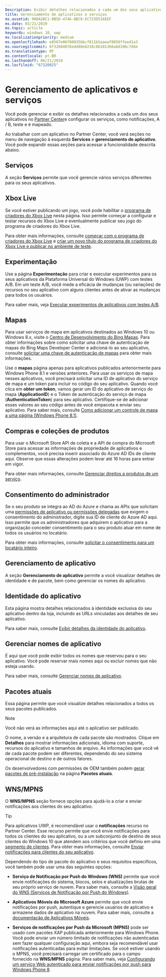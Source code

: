 ```yaml
---
Description: Exibir detalhes relacionados a cada um dos seus aplicativos no Partner Center e configurar os serviços como A / B, teste e é mapeado.
title: Gerenciamento de aplicativos e serviços
ms.assetid: 99DA2BC1-9B5D-4746-8BC0-EC723D516EEF
ms.date: 03/21/2019
ms.topic: article
keywords: windows 10, uwp
ms.localizationpriority: medium
ms.openlocfilehash: e9567e06f80035bbcf811b5aaeaf8058ffee41a3
ms.sourcegitcommit: 6f32604876ed480e8238c86101366a8d106c7d4e
ms.translationtype: MT
ms.contentlocale: pt-BR
ms.lasthandoff: 06/21/2019
ms.locfileid: "67320025"
---
```

# <a name="app-management-and-services"></a>Gerenciamento de aplicativos e serviços

Você pode gerenciar e exibir os detalhes relacionados a cada um dos seus aplicativos no [Partner Center](https://partner.microsoft.com/dashboard)e configurar os serviços, como notificações, A / B, teste e é mapeado.

Ao trabalhar com um aplicativo no Partner Center, você verá seções no menu de navegação à esquerda **Services** e **gerenciamento de aplicativo**. Você pode expandir essas seções para acessar a funcionalidade descrita abaixo.

## <a name="services"></a>Serviços

A seção **Serviços** permite que você gerencie vários serviços diferentes para os seus aplicativos.

## <a name="xbox-live"></a>Xbox Live

Se você estiver publicando um jogo, você pode habilitar o [programa de criadores do Xbox Live](https://www.xbox.com/developers/creators-program) nesta página. Isso permite começar a configurar e testar recursos do Xbox Live e eventualmente publicar seu jogo do programa de criadores do Xbox Live.

Para obter mais informações, consulte [começar com o programa de criadores do Xbox Live](https://docs.microsoft.com/gaming/xbox-live/get-started-with-creators/get-started-with-xbox-live-creators) e [criar um novo título do programa de criadores do Xbox Live e publicar no ambiente de teste](https://docs.microsoft.com/gaming/xbox-live/get-started-with-creators/create-and-test-a-new-creators-title).

## <a name="experimentation"></a>Experimentação

Use a página **Experimentação** para criar e executar experimentos para os seus aplicativos da Plataforma Universal do Windows (UWP) com testes A/B. Em um teste A/B, você mede a eficácia de mudanças (ou variações) de recursos no seu aplicativo com alguns clientes antes de ativar as mudanças para todos os usuários.

Para saber mais, veja [Executar experimentos de aplicativos com testes A/B](../monetize/run-app-experiments-with-a-b-testing.md).

## <a name="maps"></a>Mapas

Para usar serviços de mapa em aplicativos destinados ao Windows 10 ou Windows 8.x, visite o [Centro de Desenvolvimento do Bing Mapas](https://go.microsoft.com/fwlink/p/?LinkId=614880). Para obter informações sobre como solicitar uma chave de autenticação de mapas do Bing Maps Developer Center e adicioná-lo ao seu aplicativo, consulte [solicitar uma chave de autenticação de mapas](../maps-and-location/authentication-key.md) para obter mais informações. 

Use o **mapas** página apenas para aplicativos publicados anteriormente para Windows Phone 8.1 e versões anteriores. Para usar os serviços de mapa nesses aplicativos, você precisará solicitar uma ID de aplicativo do serviço de mapa e um token para incluir no código do seu aplicativo. Quando você clica em **obter um token**, vamos gerar um ID do aplicativo de serviço do mapa (**ApplicationID**) e o Token de autenticação do serviço de mapa (**AuthenticationToken**) para seu aplicativo. Certifique-se de adicionar esses valores ao seu código antes de você empacota e enviar seu aplicativo. Para saber mais, consulte [Como adicionar um controle de mapa a uma página (Windows Phone 8.1)](https://go.microsoft.com/fwlink/p/?LinkId=614882).

## <a name="product-collections-and-purchases"></a>Compras e coleções de produtos

Para usar o Microsoft Store API de coleta e a API de compra do Microsoft Store para acessar as informações de propriedade de aplicativos e complementos, você precisa inserir associado do Azure AD IDs de cliente aqui. Observe que essas alterações podem levar até 16 horas para entrar em vigor.

Para obter mais informações, consulte [Gerenciar direitos a produtos de um serviço](../monetize/view-and-grant-products-from-a-service.md).

## <a name="administrator-consent"></a>Consentimento do administrador

Se o seu produto se integra ao AD do Azure e chama as APIs que solicitam uma [permissões de aplicativo ou permissões delegadas](https://developer.microsoft.com/graph/docs/concepts/permissions_reference) que exigem o consentimento do administrador, digite sua ID de cliente do Azure AD aqui. Isso permite que os administradores que adquirem o aplicativo para a organização conceder consentimento para o seu produto atuar em nome de todos os usuários no locatário.

Para obter mais informações, consulte [solicitar o consentimento para um locatário inteiro](https://docs.microsoft.com/azure/active-directory/develop/v2-permissions-and-consent#requesting-consent-for-an-entire-tenant).

## <a name="app-management"></a>Gerenciamento de aplicativo

A seção **Gerenciamento de aplicativo** permite a você visualizar detalhes de identidade e de pacote, bem como gerenciar os nomes do aplicativo.

## <a name="app-identity"></a>Identidade do aplicativo

Esta página mostra detalhes relacionados à identidade exclusiva do seu aplicativo dentro da loja, incluindo as URLs vinculadas aos detalhes de seu aplicativo.

Para saber mais, consulte [Exibir detalhes da identidade do aplicativo](view-app-identity-details.md).

## <a name="manage-app-names"></a>Gerenciar nomes de aplicativo

É aqui que você pode exibir todos os nomes que reservou para o seu aplicativo. Você pode reservar mais nomes aqui ou excluir nomes que não esteja usando.

Para saber mais, consulte [Gerenciar nomes de aplicativo](manage-app-names.md).

## <a name="current-packages"></a>Pacotes atuais

Essa página permite que você visualize detalhes relacionados a todos os seus pacotes publicados.

> [!NOTE]
> Você não verá as informações aqui até o aplicativo ser publicado.

O nome, a versão e a arquitetura de cada pacote são mostrados. Clique em **Detalhes** para mostrar informações adicionais, idioma com suporte, recursos do aplicativo e tamanhos de arquivo. As informações que você vê de cada pacote podem ser diferentes, dependendo do seu sistema operacional de destino e de outros fatores. 

Os desenvolvedores com permissões de OEM também podem [gerar pacotes de pré-instalação](generate-preinstall-packages-for-oems.md) na página **Pacotes atuais**.

## <a name="wnsmpns"></a>WNS/MPNS

O **WNS/MPNS** seção fornece opções para ajudá-lo a criar e enviar notificações aos clientes do seu aplicativo. 

> [!TIP]
> Para aplicativos UWP, é recomendável usar o **notificações** recurso no Partner Center. Esse recurso permite que você envie notificações para todos os clientes do seu aplicativo, ou a um subconjunto de destino de seus clientes do Windows 10 que atendem aos critérios que você definiu em uma [segmento de clientes](create-customer-segments.md). Para obter mais informações, consulte [Enviar notificações para clientes do seu aplicativo](send-push-notifications-to-your-apps-customers.md).

Dependendo do tipo de pacote do aplicativo e seus requisitos específicos, você também pode usar uma das seguintes opções: 

-   **Serviço de Notificação por Push do Windows (WNS)** permite que você envie notificações do sistema, blocos, selos e atualizações brutas de seu próprio serviço de nuvem. Para saber mais, consulte a [Visão geral do WNS (Serviços de Notificação por Push do Windows)](../design/shell/tiles-and-notifications/windows-push-notification-services--wns--overview.md).

-   **Aplicativos Móveis do Microsoft Azure** permite que você envie notificações por push, autentique e gerencie usuários de aplicativo e armazene dados de aplicativo na nuvem. Para saber mais, consulte a [documentação de Aplicativos Móveis](https://go.microsoft.com/fwlink/p/?LinkId=221116).

-   **Serviços de notificações por Push da Microsoft (MPNS)** pode ser usado com pacotes XAP publicada anteriormente para Windows Phone. Você pode enviar um número limitado de notificações não autenticadas sem fazer qualquer configuração aqui, embora seja recomendável usar notificações autenticadas para evitar limitações. Se você estiver usando o MPNS, você precisará carregar um certificado para o campo fornecido na **WNS/MPNS** página. Para saber mais, veja [Configurando um serviço Web autenticado para enviar notificações por push para Windows Phone 8](https://go.microsoft.com/fwlink/p/?LinkId=528736).
 

 
